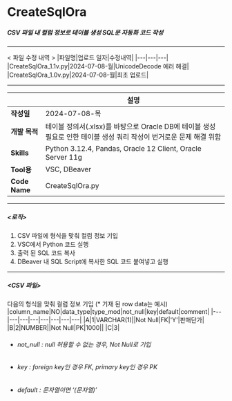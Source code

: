 CreateSqlOra
=============
##### CSV 파일 내 컬럼 정보로 테이블 생성 SQL문 자동화 코드 작성
- - -
< 파일 수정 내역 >
|파일명|업로드 일자|수정내역|
|---|---|---|
|CreateSqlOra_1.1v.py|2024-07-08-월|UnicodeDecode 에러 해결|
|CreateSqlOra_1.0v.py|2024-07-08-월|최초 업로드|
- - -

||설명|
|---|---|
|**작성일**|2024-07-08-목|
|**개발 목적**|테이블 정의서(.xlsx)를 바탕으로 Oracle DB에 테이블 생성 필요로 인한 테이블 생성 쿼리 작성이 번거로운 문제 해결 위함|
|**Skills**|Python 3.12.4, Pandas, Oracle 12 Client, Oracle Server 11g|
|**Tool용**|VSC, DBeaver|
|**Code Name**|CreateSqlOra.py|
- - -
##### <로직>
1. CSV 파일에 형식을 맞춰 컬럼 정보 기입
2. VSC에서 Python 코드 실행
3. 출력 된 SQL 코드 복사
4. DBeaver 내 SQL Script에 복사한 SQL 코드 붙여넣고 실행
- - -
##### <CSV 파일>
다음의 형식을 맞춰 컬럼 정보 기입
(* 기재 된 row data는 예시)
|column_name|NO|data_type|type_mod|not_null|key|default|comment|
|---|---|---|---|---|---|---|---|
|A|1|VARCHAR(1)||Not Null|FK|'Y'|판매단가|
|B|2|NUMBER||Not Null|PK|1000||
|C|3|
* ###### not_null : null 허용할 수 없는 경우, Not Null로 기입
* ###### key : foreign key인 경우 FK, primary key인 경우 PK
* ###### default : 문자열이면 ‘(문자열)’
